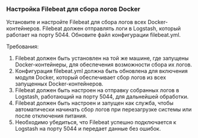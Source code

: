 
### Настройка Filebeat для сбора логов Docker

Установите и настройте Filebeat для сбора логов всех Docker-контейнеров. Filebeat должен отправлять логи в Logstash, который работает на порту 5044. Обновите файл конфигурации filebeat.yml.

Требования:
1. Filebeat должен быть установлен на той же машине, где запущены Docker-контейнеры, для обеспечения возможности сбора их логов. 
2. Конфигурация filebeat.yml должна быть обновлена для включения модуля Docker, который обеспечивает сбор логов из всех запущенных Docker-контейнеров. 
3. Filebeat должен быть настроен на отправку собранных логов в Logstash, работающий на порту 5044, для дальнейшей обработки. 
4. Filebeat должен быть настроен и запущен как служба, чтобы автоматически начинать сбор логов при перезагрузке системы или после отключения питания. 
5. Необходимо убедиться, что Filebeat успешно подключается к Logstash на порту 5044 и передает данные без ошибок.